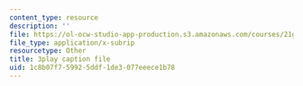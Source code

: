 ```yaml
---
content_type: resource
description: ''
file: https://ol-ocw-studio-app-production.s3.amazonaws.com/courses/21g-027-asia-in-the-modern-world-images-representations-fall-2016/1c8b07f759925ddf1de3077eeece1b78_zptyZRDiLsQ.srt
file_type: application/x-subrip
resourcetype: Other
title: 3play caption file
uid: 1c8b07f7-5992-5ddf-1de3-077eeece1b78
---
```


